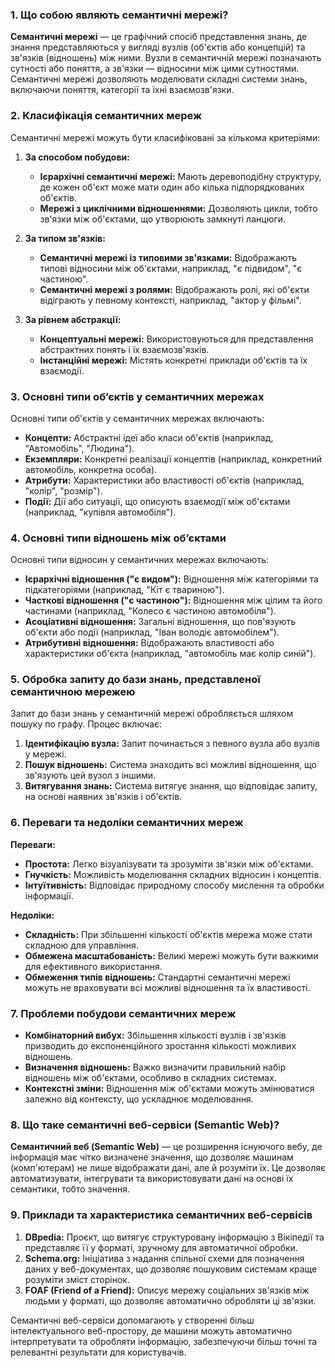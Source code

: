 ### 1. Що собою являють семантичні мережі?

**Семантичні мережі** — це графічний спосіб представлення знань, де знання представляються у вигляді вузлів (об'єктів або концепцій) та зв'язків (відношень) між ними. Вузли в семантичній мережі позначають сутності або поняття, а зв'язки — відносини між цими сутностями. Семантичні мережі дозволяють моделювати складні системи знань, включаючи поняття, категорії та їхні взаємозв'язки.

### 2. Класифікація семантичних мереж

Семантичні мережі можуть бути класифіковані за кількома критеріями:

1. **За способом побудови:**
   - **Ієрархічні семантичні мережі:** Мають деревоподібну структуру, де кожен об'єкт може мати один або кілька підпорядкованих об'єктів.
   - **Мережі з циклічними відношеннями:** Дозволяють цикли, тобто зв'язки між об'єктами, що утворюють замкнуті ланцюги.
2. **За типом зв'язків:**

   - **Семантичні мережі із типовими зв'язками:** Відображають типові відносини між об'єктами, наприклад, "є підвидом", "є частиною".
   - **Семантичні мережі з ролями:** Відображають ролі, які об'єкти відіграють у певному контексті, наприклад, "актор у фільмі".

3. **За рівнем абстракції:**
   - **Концептуальні мережі:** Використовуються для представлення абстрактних понять і їх взаємозв'язків.
   - **Інстанційні мережі:** Містять конкретні приклади об'єктів та їх взаємодії.

### 3. Основні типи об’єктів у семантичних мережах

Основні типи об'єктів у семантичних мережах включають:

- **Концепти:** Абстрактні ідеї або класи об'єктів (наприклад, "Автомобіль", "Людина").
- **Екземпляри:** Конкретні реалізації концептів (наприклад, конкретний автомобіль, конкретна особа).
- **Атрибути:** Характеристики або властивості об'єктів (наприклад, "колір", "розмір").
- **Події:** Дії або ситуації, що описують взаємодії між об'єктами (наприклад, "купівля автомобіля").

### 4. Основні типи відношень між об’єктами

Основні типи відносин у семантичних мережах включають:

- **Ієрархічні відношення ("є видом"):** Відношення між категоріями та підкатегоріями (наприклад, "Кіт є твариною").
- **Часткові відношення ("є частиною"):** Відношення між цілим та його частинами (наприклад, "Колесо є частиною автомобіля").
- **Асоціативні відношення:** Загальні відношення, що пов'язують об'єкти або події (наприклад, "Іван володіє автомобілем").
- **Атрибутивні відношення:** Відображають властивості або характеристики об'єкта (наприклад, "автомобіль має колір синій").

### 5. Обробка запиту до бази знань, представленої семантичною мережею

Запит до бази знань у семантичній мережі обробляється шляхом пошуку по графу. Процес включає:

1. **Ідентифікацію вузла:** Запит починається з певного вузла або вузлів у мережі.
2. **Пошук відношень:** Система знаходить всі можливі відношення, що зв'язують цей вузол з іншими.
3. **Витягування знань:** Система витягує знання, що відповідає запиту, на основі наявних зв'язків і об'єктів.

### 6. Переваги та недоліки семантичних мереж

**Переваги:**

- **Простота:** Легко візуалізувати та зрозуміти зв'язки між об'єктами.
- **Гнучкість:** Можливість моделювання складних відносин і концептів.
- **Інтуїтивність:** Відповідає природному способу мислення та обробки інформації.

**Недоліки:**

- **Складність:** При збільшенні кількості об'єктів мережа може стати складною для управління.
- **Обмежена масштабованість:** Великі мережі можуть бути важкими для ефективного використання.
- **Обмеження типів відношень:** Стандартні семантичні мережі можуть не враховувати всі можливі відношення та їх властивості.

### 7. Проблеми побудови семантичних мереж

- **Комбінаторний вибух:** Збільшення кількості вузлів і зв'язків призводить до експоненційного зростання кількості можливих відношень.
- **Визначення відношень:** Важко визначити правильний набір відношень між об'єктами, особливо в складних системах.
- **Контекстні зміни:** Відношення між об'єктами можуть змінюватися залежно від контексту, що ускладнює моделювання.

### 8. Що таке семантичні веб-сервіси (Semantic Web)?

**Семантичний веб (Semantic Web)** — це розширення існуючого вебу, де інформація має чітко визначене значення, що дозволяє машинам (комп'ютерам) не лише відображати дані, але й розуміти їх. Це дозволяє автоматизувати, інтегрувати та використовувати дані на основі їх семантики, тобто значення.

### 9. Приклади та характеристика семантичних веб-сервісів

1. **DBpedia:** Проєкт, що витягує структуровану інформацію з Вікіпедії та представляє її у форматі, зручному для автоматичної обробки.
2. **Schema.org:** Ініціатива з надання спільної схеми для позначення даних у веб-документах, що дозволяє пошуковим системам краще розуміти зміст сторінок.
3. **FOAF (Friend of a Friend):** Описує мережу соціальних зв'язків між людьми у форматі, що дозволяє автоматично обробляти ці зв'язки.

Семантичні веб-сервіси допомагають у створенні більш інтелектуального веб-простору, де машини можуть автоматично інтерпретувати та обробляти інформацію, забезпечуючи більш точні та релевантні результати для користувачів.
